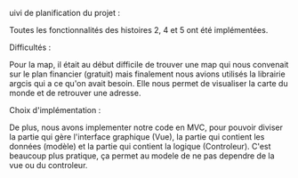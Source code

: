 uivi de planification du projet :

Toutes les fonctionnalités des histoires 2, 4 et 5 ont été implémentées.

Difficultés :

Pour la map, il était au début difficile de trouver une map qui nous convenait sur le plan financier (gratuit) mais
finalement nous avions utilisés la librairie argcis qui a ce qu'on avait besoin. Elle nous permet de visualiser la 
carte du monde et de retrouver une adresse.

Choix d'implémentation :

De plus, nous avons implementer notre code en MVC, pour pouvoir diviser la partie qui gère l'interface graphique
(Vue), la partie qui contient les données (modèle) et la partie qui contient la logique (Controleur). C'est
beaucoup plus pratique, ça permet au modele de ne pas dependre de la vue ou du controleur. 